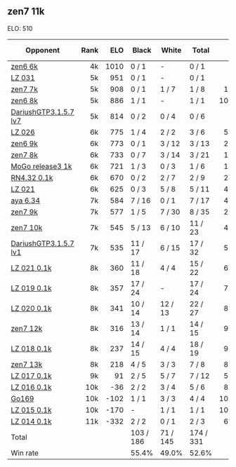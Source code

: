## zen7 11k ##

ELO: 510

Opponent | Rank | ELO | Black | White | Total | Win rate
---------|-----:|----:|-------|-------|-------|-------:
[zen6 6k](zen6%206k.md) | 4k | 1010 | 0 / 1 | - | 0 / 1 | 0.0%
[LZ 031](LZ%20031.md) | 5k | 951 | 0 / 1 | - | 0 / 1 | 0.0%
[zen7 7k](zen7%207k.md) | 5k | 908 | 0 / 1 | 1 / 7 | 1 / 8 | 12.5%
[zen6 8k](zen6%208k.md) | 5k | 886 | 1 / 1 | - | 1 / 1 | 100.0%
[DariushGTP3.1.5.7 lv7](DariushGTP3.1.5.7%20lv7.md) | 5k | 814 | 0 / 2 | 0 / 4 | 0 / 6 | 0.0%
[LZ 026](LZ%20026.md) | 6k | 775 | 1 / 4 | 2 / 2 | 3 / 6 | 50.0%
[zen6 9k](zen6%209k.md) | 6k | 773 | 0 / 1 | 3 / 12 | 3 / 13 | 23.1%
[zen7 8k](zen7%208k.md) | 6k | 733 | 0 / 7 | 3 / 14 | 3 / 21 | 14.3%
[MoGo release3 1k](MoGo%20release3%201k.md) | 6k | 721 | 1 / 3 | 0 / 3 | 1 / 6 | 16.7%
[RN4.32 0.1k](RN4.32%200.1k.md) | 6k | 670 | 0 / 2 | 2 / 7 | 2 / 9 | 22.2%
[LZ 021](LZ%20021.md) | 6k | 625 | 0 / 3 | 5 / 8 | 5 / 11 | 45.5%
[aya 6.34](aya%206.34.md) | 7k | 584 | 7 / 16 | 0 / 1 | 7 / 17 | 41.2%
[zen7 9k](zen7%209k.md) | 7k | 577 | 1 / 5 | 7 / 30 | 8 / 35 | 22.9%
[zen7 10k](zen7%2010k.md) | 7k | 545 | 5 / 13 | 6 / 10 | 11 / 23 | 47.8%
[DariushGTP3.1.5.7 lv1](DariushGTP3.1.5.7%20lv1.md) | 7k | 535 | 11 / 17 | 6 / 15 | 17 / 32 | 53.1%
[LZ 021 0.1k](LZ%20021%200.1k.md) | 8k | 360 | 11 / 18 | 4 / 4 | 15 / 22 | 68.2%
[LZ 019 0.1k](LZ%20019%200.1k.md) | 8k | 357 | 17 / 24 | - | 17 / 24 | 70.8%
[LZ 020 0.1k](LZ%20020%200.1k.md) | 8k | 341 | 10 / 14 | 12 / 13 | 22 / 27 | 81.5%
[zen7 12k](zen7%2012k.md) | 8k | 316 | 13 / 14 | 1 / 1 | 14 / 15 | 93.3%
[LZ 018 0.1k](LZ%20018%200.1k.md) | 8k | 237 | 14 / 15 | 4 / 4 | 18 / 19 | 94.7%
[zen7 13k](zen7%2013k.md) | 8k | 218 | 4 / 5 | 3 / 3 | 7 / 8 | 87.5%
[LZ 017 0.1k](LZ%20017%200.1k.md) | 9k | 91 | 2 / 5 | 5 / 7 | 7 / 12 | 58.3%
[LZ 016 0.1k](LZ%20016%200.1k.md) | 10k | -36 | 2 / 2 | 3 / 4 | 5 / 6 | 83.3%
[Go169](Go169.md) | 10k | -102 | 1 / 1 | 3 / 3 | 4 / 4 | 100.0%
[LZ 015 0.1k](LZ%20015%200.1k.md) | 10k | -170 | - | 1 / 1 | 1 / 1 | 100.0%
[LZ 014 0.1k](LZ%20014%200.1k.md) | 11k | -332 | 2 / 2 | 0 / 1 | 2 / 3 | 66.7%
Total | | | 103 / 186 | 71 / 145 | 174 / 331 | 
Win rate| | | 55.4% | 49.0% | 52.6% | 
